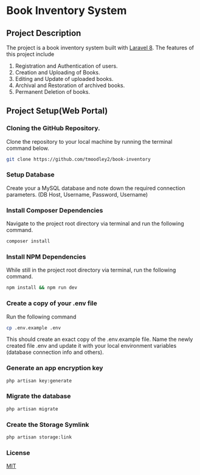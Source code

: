 # Book Inventory System

## Project Description

The project is a book inventory system built with [Laravel 8](https://laravel.com). The features of this project include

1. Registration and Authentication of users.
2. Creation and Uploading of Books.
3. Editing and Update of uploaded books.
4. Archival and Restoration of archived books.
5. Permanent Deletion of books.

## Project Setup(Web Portal)

### Cloning the GitHub Repository.

Clone the repository to your local machine by running the terminal command below.

```bash
git clone https://github.com/tmoodley2/book-inventory
```

### Setup Database

Create your a MySQL database and note down the required connection parameters. (DB Host, Username, Password, Username)

### Install Composer Dependencies

Navigate to the project root directory via terminal and run the following command.

```bash
composer install
```

### Install NPM Dependencies

While still in the project root directory via terminal, run the following command.

```bash
npm install && npm run dev
```


### Create a copy of your .env file

Run the following command

```bash
cp .env.example .env
```

This should create an exact copy of the .env.example file. Name the newly created file .env and update it with your local environment variables (database connection info and others).

### Generate an app encryption key

```bash
php artisan key:generate
```

### Migrate the database

```bash
php artisan migrate
```

### Create the Storage Symlink

```bash
php artisan storage:link
```
### License

[MIT](https://choosealicense.com/licenses/mit/)
